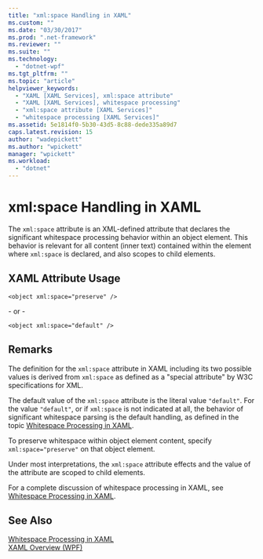 ```yaml
---
title: "xml:space Handling in XAML"
ms.custom: ""
ms.date: "03/30/2017"
ms.prod: ".net-framework"
ms.reviewer: ""
ms.suite: ""
ms.technology: 
  - "dotnet-wpf"
ms.tgt_pltfrm: ""
ms.topic: "article"
helpviewer_keywords: 
  - "XAML [XAML Services], xml:space attribute"
  - "XAML [XAML Services], whitespace processing"
  - "xml:space attribute [XAML Services]"
  - "whitespace processing [XAML Services]"
ms.assetid: 5e1814f0-5b30-43d5-8c88-dede335a89d7
caps.latest.revision: 15
author: "wadepickett"
ms.author: "wpickett"
manager: "wpickett"
ms.workload: 
  - "dotnet"
---
```

# xml:space Handling in XAML
The `xml:space` attribute is an XML-defined attribute that declares the significant whitespace processing behavior within an object element. This behavior is relevant for all content (inner text) contained within the element where `xml:space` is declared, and also scopes to child elements.  
  
## XAML Attribute Usage  
  
```xaml  
<object xml:space="preserve" />  
```  
  
 \- or -  
  
```xaml  
<object xml:space="default" />  
```  
  
## Remarks  
 The definition for the `xml:space` attribute in XAML including its two possible values is derived from `xml:space` as defined as a "special attribute" by W3C specifications for XML.  
  
 The default value of the `xml:space` attribute is the literal value `"default"`. For the value `"default"`, or if `xml:space` is not indicated at all, the behavior of significant whitespace parsing is the default handling, as defined in the topic [Whitespace Processing in XAML](../../../docs/framework/xaml-services/whitespace-processing-in-xaml.md).  
  
 To preserve whitespace within object element content, specify `xml:space="preserve"` on that object element.  
  
 Under most interpretations, the `xml:space` attribute effects and the value of the attribute are scoped to child elements.  
  
 For a complete discussion of whitespace processing in XAML, see [Whitespace Processing in XAML](../../../docs/framework/xaml-services/whitespace-processing-in-xaml.md).  
  
## See Also  
 [Whitespace Processing in XAML](../../../docs/framework/xaml-services/whitespace-processing-in-xaml.md)  
 [XAML Overview (WPF)](../../../docs/framework/wpf/advanced/xaml-overview-wpf.md)
